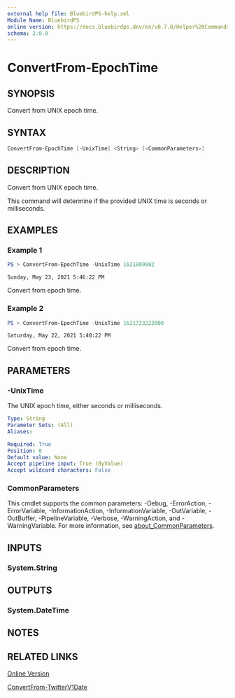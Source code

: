 ```yaml
---
external help file: BluebirdPS-help.xml
Module Name: BluebirdPS
online version: https://docs.bluebirdps.dev/en/v0.7.0/Helper%20Commands/ConvertFrom-EpochTime
schema: 2.0.0
---
```


# ConvertFrom-EpochTime

## SYNOPSIS

Convert from UNIX epoch time.

## SYNTAX

```powershell
ConvertFrom-EpochTime [-UnixTime] <String> [<CommonParameters>]
```

## DESCRIPTION

Convert from UNIX epoch time.

This command will determine if the provided UNIX time is seconds or milliseconds.

## EXAMPLES

### Example 1

```powershell
PS > ConvertFrom-EpochTime -UnixTime 1621809982
```

```text
Sunday, May 23, 2021 5:46:22 PM
```

Convert from epoch time.

### Example 2

```powershell
PS > ConvertFrom-EpochTime -UnixTime 1621723222000
```

```text
Saturday, May 22, 2021 5:40:22 PM
```

Convert from epoch time.

## PARAMETERS

### -UnixTime

The UNIX epoch time, either seconds or milliseconds.

```yaml
Type: String
Parameter Sets: (All)
Aliases:

Required: True
Position: 0
Default value: None
Accept pipeline input: True (ByValue)
Accept wildcard characters: False
```

### CommonParameters

This cmdlet supports the common parameters: -Debug, -ErrorAction, -ErrorVariable, -InformationAction, -InformationVariable, -OutVariable, -OutBuffer, -PipelineVariable, -Verbose, -WarningAction, and -WarningVariable. For more information, see [about_CommonParameters](http://go.microsoft.com/fwlink/?LinkID=113216).

## INPUTS

### System.String

## OUTPUTS

### System.DateTime

## NOTES

## RELATED LINKS

[Online Version](https://docs.bluebirdps.dev/en/v0.7.0/Helper%20Commands/ConvertFrom-EpochTime)

[ConvertFrom-TwitterV1Date](https://docs.bluebirdps.dev/en/v0.7.0/Helper%20Commands/ConvertFrom-TwitterV1Date)
